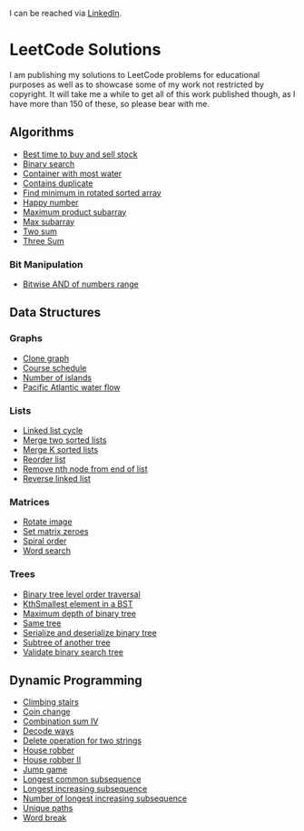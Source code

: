 I can be reached via [LinkedIn](https://www.linkedin.com/in/claus-michelsen-97756643/).

# LeetCode Solutions
I am publishing my solutions to LeetCode problems for educational purposes as well as to showcase some of my work not restricted by copyright. It will take me a while to get all of this  work published though, as I have more than 150 of these, so please bear with me.
## Algorithms
- [Best time to buy and sell stock](https://github.com/ClausMichelsen/LeetCode/blob/master/LeetCode/Algorithms/BestTimeToBuyAndSellStock.cpp)
- [Binary search](https://github.com/ClausMichelsen/LeetCode/blob/master/LeetCode/Algorithms/BinarySearch.cpp)
- [Container with most water](https://github.com/ClausMichelsen/LeetCode/blob/master/LeetCode/Algorithms/ContainerWithMostWater.cpp)
- [Contains duplicate](https://github.com/ClausMichelsen/LeetCode/blob/master/LeetCode/Algorithms/ContainsDuplicate.cpp)
- [Find minimum in rotated sorted array](https://github.com/ClausMichelsen/LeetCode/blob/master/LeetCode/Algorithms/FindMinimumInRotatedSortedArray.cpp)
- [Happy number](https://github.com/ClausMichelsen/LeetCode/blob/master/LeetCode/Algorithms/HappyNumber.cpp)
- [Maximum product subarray](https://github.com/ClausMichelsen/LeetCode/blob/master/LeetCode/Algorithms/MaximumProductSubarray.cpp)
- [Max subarray](https://github.com/ClausMichelsen/LeetCode/blob/master/LeetCode/Algorithms/MaxSubarray.cpp)
- [Two sum](https://github.com/ClausMichelsen/LeetCode/blob/master/LeetCode/Algorithms/TwoSum.cpp)
- [Three Sum](https://github.com/ClausMichelsen/LeetCode/blob/master/LeetCode/Algorithms/ThreeSum.cpp)
### Bit Manipulation
- [Bitwise AND of numbers range](https://github.com/ClausMichelsen/LeetCode/blob/master/LeetCode/Algorithms/BitManipulation/BitwiseAndOfNumbersRange.cpp)
## Data Structures
### Graphs
- [Clone graph](https://github.com/ClausMichelsen/LeetCode/blob/master/LeetCode/DataStructures/Graphs/CloneGraph.cpp)
- [Course schedule](https://github.com/ClausMichelsen/LeetCode/blob/master/LeetCode/DataStructures/Graphs/CourseSchedule.cpp)
- [Number of islands](https://github.com/ClausMichelsen/LeetCode/blob/master/LeetCode/DataStructures/Graphs/NumberOfIslands.cpp)
- [Pacific Atlantic water flow](https://github.com/ClausMichelsen/LeetCode/blob/master/LeetCode/DataStructures/Graphs/PacificAtlanticWaterFlow.cpp)
### Lists
- [Linked list cycle](https://github.com/ClausMichelsen/LeetCode/blob/master/LeetCode/DataStructures/Lists/LinkedListCycle.cpp)
- [Merge two sorted lists](https://github.com/ClausMichelsen/LeetCode/blob/master/LeetCode/DataStructures/Lists/MergeTwoSortedLists.cpp)
- [Merge K sorted lists](https://github.com/ClausMichelsen/LeetCode/blob/master/LeetCode/DataStructures/Lists/MergeKSortedLists.cpp)
- [Reorder list](https://github.com/ClausMichelsen/LeetCode/blob/master/LeetCode/DataStructures/Lists/ReorderList.cpp)
- [Remove nth node from end of list](https://github.com/ClausMichelsen/LeetCode/blob/master/LeetCode/DataStructures/Lists/RemoveNthNodeFromEndOfList.cpp)
- [Reverse linked list](https://github.com/ClausMichelsen/LeetCode/blob/master/LeetCode/DataStructures/Lists/ReverseLinkedList.cpp)
### Matrices
- [Rotate image](https://github.com/ClausMichelsen/LeetCode/blob/master/LeetCode/DataStructures/Matrices/RotateImage.cpp)
- [Set matrix zeroes](https://github.com/ClausMichelsen/LeetCode/blob/master/LeetCode/DataStructures/Matrices/SetMatrixZeroes.cpp)
- [Spiral order](https://github.com/ClausMichelsen/LeetCode/blob/master/LeetCode/DataStructures/Matrices/SpiralOrder.cpp)
- [Word search](https://github.com/ClausMichelsen/LeetCode/blob/master/LeetCode/DataStructures/Matrices/WordSearch.cpp)
### Trees
- [Binary tree level order traversal](https://github.com/ClausMichelsen/LeetCode/blob/master/LeetCode/DataStructures/Trees/BinaryTreeLevelOrderTraversal.cpp)
- [KthSmallest element in a BST](https://github.com/ClausMichelsen/LeetCode/blob/master/LeetCode/DataStructures/Trees/KthSmallestElementInBST.cpp)
- [Maximum depth of binary tree](https://github.com/ClausMichelsen/LeetCode/blob/master/LeetCode/DataStructures/Trees/MaximumDepthOfBinaryTree.cpp)
- [Same tree](https://github.com/ClausMichelsen/LeetCode/blob/master/LeetCode/DataStructures/Trees/SameTree.cpp)
- [Serialize and deserialize binary tree](https://github.com/ClausMichelsen/LeetCode/blob/master/LeetCode/DataStructures/Trees/SerializeAndDeserializeBinaryTree.cpp)
- [Subtree of another tree](https://github.com/ClausMichelsen/LeetCode/blob/master/LeetCode/DataStructures/Trees/SubtreeOfAnotherTree.cpp)
- [Validate binary search tree](https://github.com/ClausMichelsen/LeetCode/blob/master/LeetCode/DataStructures/Trees/ValidateBinarySearchTree.cpp)
## Dynamic Programming
- [Climbing stairs](https://github.com/ClausMichelsen/LeetCode/blob/master/LeetCode/DynamicProgramming/ClimbingStairs.cpp)
- [Coin change](https://github.com/ClausMichelsen/LeetCode/blob/master/LeetCode/DynamicProgramming/CoinChange.cpp)
- [Combination sum IV](https://github.com/ClausMichelsen/LeetCode/blob/master/LeetCode/DynamicProgramming/CombinationSumIV.cpp)
- [Decode ways](https://github.com/ClausMichelsen/LeetCode/blob/master/LeetCode/DynamicProgramming/DecodeWays.cpp)
- [Delete operation for two strings](https://github.com/ClausMichelsen/LeetCode/blob/master/LeetCode/DynamicProgramming/DeleteOperationForTwoStrings.cpp)
- [House robber](https://github.com/ClausMichelsen/LeetCode/blob/master/LeetCode/DynamicProgramming/HouseRobber.cpp)
- [House robber II](https://github.com/ClausMichelsen/LeetCode/blob/master/LeetCode/DynamicProgramming/HouseRobberII.cpp)
- [Jump game](https://github.com/ClausMichelsen/LeetCode/blob/master/LeetCode/DynamicProgramming/JumpGame.cpp)
- [Longest common subsequence](https://github.com/ClausMichelsen/LeetCode/blob/master/LeetCode/DynamicProgramming/LongestCommonSubsequence.cpp)
- [Longest increasing subsequence](https://github.com/ClausMichelsen/LeetCode/blob/master/LeetCode/DynamicProgramming/LongestIncreasingSubsequence.cpp)
- [Number of longest increasing subsequence](https://github.com/ClausMichelsen/LeetCode/blob/master/LeetCode/DynamicProgramming/NumberOfLongestIncreasingSubsequence.cpp)
- [Unique paths](https://github.com/ClausMichelsen/LeetCode/blob/master/LeetCode/DynamicProgramming/UniquePaths.cpp)
- [Word break](https://github.com/ClausMichelsen/LeetCode/blob/master/LeetCode/DynamicProgramming/WordBreak.cpp)



<!--
**ClausMichelsen/ClausMichelsen** is a ✨ _special_ ✨ repository because its `README.md` (this file) appears on your GitHub profile.

Here are some ideas to get you started:

- 🔭 I’m currently working on ...
- 🌱 I’m currently learning ...
- 👯 I’m looking to collaborate on ...
- 🤔 I’m looking for help with ...
- 💬 Ask me about ...
- 📫 How to reach me: ...
- 😄 Pronouns: ...
- ⚡ Fun fact: ...
-->
